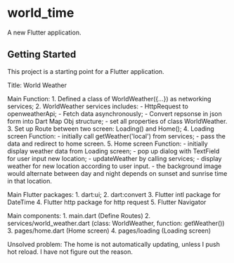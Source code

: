 # world_time

A new Flutter application.

## Getting Started

This project is a starting point for a Flutter application.

Title: World Weather

Main Function: 
	1. Defined a class of WorldWeather({...}) as networking services;
	2. WorldWeather services includes:
			- HttpRequest to openweatherApi; 
			- Fetch data asynchronously; 
			- Convert repsonse in json form into Dart Map Obj structure;
			- set all properties of class WorldWeather.
	3. Set up Route between two screen: Loading() and Home();
	4. Loading screen Function: 
			- initially call getWeather('local') from services;
			- pass the data and redirect to home screen.
	5. Home screen Function:
			- initially display weather data from Loading screen;
			- pop up dialog with TextField for user input new location;
			- updateWeather by calling services;
			- display weather for new location according to user input. 
			- the background image would alternate between day and night depends on sunset and sunrise time in that location.
	
Main Flutter packages: 
	1. dart:ui; 
	2. dart:convert
	3. Flutter intl package for DateTime
	4. Flutter http package for http request
	5. Flutter Navigator
	
Main components:
	1. main.dart (Define Routes)
	2. services/world_weather.dart (class: WorldWeather, function: getWeather())
	3. pages/home.dart (Home screen)
	4. pages/loading (Loading screen)

Unsolved problem:
	The home is not automatically updating, unless I push hot reload. I have not figure out the reason.